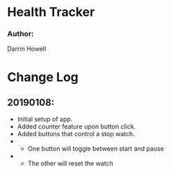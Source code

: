# Health Tracker

### Author: 
Darrin Howell

# Change Log

## 20190108:
* Initial setup of app.
* Added counter feature upon button click.
* Added buttons that control a stop watch.
* * One button will toggle between start and pause
* * The other will reset the watch

